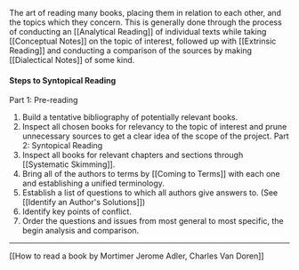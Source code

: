 The art of reading many books, placing them in relation to each other, and the topics which they concern. This is generally done through the process of conducting an [[Analytical Reading]] of individual texts while taking [[Conceptual Notes]] on the topic of interest, followed up with [[Extrinsic Reading]] and conducting a comparison of the sources by making [[Dialectical Notes]] of some kind. 

#### Steps to Syntopical Reading
Part 1: Pre-reading
1. Build a tentative bibliography of potentially relevant books.
2. Inspect all chosen books for relevancy to the topic of interest and prune unnecessary sources to get a clear idea of the scope of the project. 
Part 2: Syntopical Reading
3. Inspect all books for relevant chapters and sections through [[Systematic Skimming]].
4. Bring all of the authors to terms by [[Coming to Terms]] with each one and establishing a unified terminology. 
5. Establish a list of questions to which all authors give answers to. (See [[Identify an Author's Solutions]])
6. Identify key points of conflict.
7. Order the questions and issues from most general to most specific, the begin analysis and comparison.

---
[[How to read a book by Mortimer Jerome Adler, Charles Van Doren]]